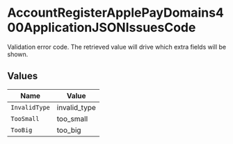 # AccountRegisterApplePayDomains400ApplicationJSONIssuesCode

Validation error code. The retrieved value will drive which extra fields will be shown.


## Values

| Name          | Value         |
| ------------- | ------------- |
| `InvalidType` | invalid_type  |
| `TooSmall`    | too_small     |
| `TooBig`      | too_big       |